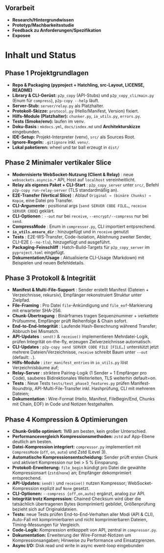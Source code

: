 ## Vorarbeit

* **Research/Hintergrundwissen**
* **Prototyp/Machbarkeitsstudie**
* **Feedback zu Anforderungen/Spezifikation**
* **Exposee**

# Inhalt und Status
## Phase 1 Projektgrundlagen 

* **Repo & Packaging (pyproject + Hatchling, src-Layout, LICENSE, README)** 
* **Library & CLI-Gerüst:** `p2p_copy` (API-Stubs) und `p2p_copy_cli/main.py` (Enum für `compress`),  `p2p-copy --help` läuft. 
* **Server-Stub:** `server/relay.py` als Platzhalter. 
* **Protokoll-Skizze:** `protocol.py` (Hello/Manifest, Version) fixiert. 
* **Hilfs-Module (Platzhalter):** `chunker.py`, `io_utils.py`, `errors.py`. 
* **Tests (Smoke/env):** laufen im venv. 
* **Doku-Basis :** `mkdocs.yml`, `docs/index.md` und **Architekturskizze** eingebunden. 
* **IDE-Setup:** Projekt-Interpreter (venv), `src/` als Sources Root. 
* **Ignore-Regeln:** `.gitignore` inkl. `venv/`. 
* **Lokal paketieren:** wheel und tar ball erzeugt in `dist/` 


## Phase 2  Minimaler vertikaler Slice

* **Modernisierte WebSocket-Nutzung (Client & Relay)** : neue `websockets.asyncio.*` API, Host auf `localhost` vereinheitlicht.
* **Relay als eigenes Paket + CLI-Start** : `p2p_copy_server` unter `src/`, Befehl `p2p-copy run-relay-server` (TLS standardmäßig an).
* **E2E-Transfer (Vertical Slice)** : Ablauf `Original → (binäre Chunks) → Kopie`, eine Datei pro Transfer.
* **CLI-Argumente** : positional args (`send SERVER CODE FILE…`, `receive SERVER CODE`) geklärt.
* **CLI-Optionen** : `--out` nur bei `receive`, `--encrypt/--compress` nur bei `send`.
* **CompressMode** : Enum in `compressor.py`, CLI importiert entpsrechend.
* **`io_utils.ensure_dir`** : hinzugefügt und in `receive` genutzt
* **Tests** : E2E-WS-Transfer, Code-Isolation, Ablehnung zweiter Sender, CLI-E2E (`--no-tls`), hinzugefügt und ausgeführt.
* **Packaging-Feinschliff** : Hatch-Build-Targets für `p2p_copy_server` im `pyproject.toml` eingefügt. 
* **Dokumentation/Usage** : Aktualisierte CLI-Usage (Markdown) mit Beispielen und neuen Befehldetails.


## Phase 3 Protokoll & Integrität

* **Manifest & Multi-File-Support** : Sender erstellt Manifest (Dateien + Verzeichnisse, rekursiv), Empfänger rekonstruiert Struktur unter Zielpfad.
* **File-Framing** : Pro Datei `file`-Ankündigung und `file_eof`-Markierung mit erwarteter SHA-256.
* **Chunk-Übertragung** : Binärframes tragen Sequenznummer + verkettete Prüfsumme, Empfänger prüft Reihenfolge & Chain sofort.
* **End-to-End-Integrität** : Laufende Hash-Berechnung während Transfer; Abbruch bei Mismatch.
* **API-Updates** : `send()` & `receive()` implementieren Mehrdatei-Logik, prüfen Integrität on-the-fly, erzeugen Zielverzeichnisse automatisch.
* **CLI-Updates** : `p2p-copy send SERVER CODE FILE [FILE…]` unterstützt jetzt mehrere Dateien/Verzeichnisse, `receive` schreibt Baum unter `--out` (default: `.`).
* **Hilfs-Module** : `iter_manifest_entries` in `io_utils.py` löst Verzeichnisbäume auf; 
* **Relay-Server** : striktere Pairing-Logik (1 Sender + 1 Empfänger pro Code), sauberes Bidirektionales Weiterleiten, TLS weiterhin default=on.
* **Tests** : Neue Tests `tests/test_phase3_features.py` prüfen Manifest-Roundtrip, API-Multi-File-Transfer inkl. Hashprüfung, CLI mit mehreren Dateien;
* **Dokumentation** : Wire-Format (Hello, Manifest, FileBegin/End, Chunks mit Chain, EOF) in Code und Notizen festgehalten.


## Phase 4 Kompression & Optimierungen

* **Chunk-Größe optimiert:** 1MB am besten, kein großer Unterschied.
* **Performancevergleich Kompressionsmethoden:** `zstd` auf App-Ebene deutlich am besten.
* **Datei-Kompression integriert:** `compressor.py` implementiert mit `CompressMode` (`off`, `on`, `auto`) und Zstd (Level 3).
* **Automatische Kompressionsentscheidung:** Sender prüft ersten Chunk und aktiviert Kompression nur bei > 5 % Einsparung.
* **Protokoll-Erweiterung:** `file_begin` kündigt pro Datei die gewählte Kompressionsart (`zstd`/`none`) an; Empfänger dekomprimiert entsprechend.
* **API-Updates:** `send()` und `receive()` nutzen Kompressor; WebSocket-Kompression explizit auf `None` gesetzt.
* **CLI-Optionen:** `--compress {off,on,auto}` ergänzt, analog zur API.
* **Integrität trotz Kompression:** Chained Checksum wird über die tatsächlich übertragenen Bytes (komprimiert) gebildet, Größenprüfung bezieht sich auf Originaldateien.
* **Tests:** neue Tests prüfen End-to-End-Verhalten aller Modi (API & CLI), Auto-Fall mit komprimierbaren und nicht komprimierbaren Dateien, Timing-Messungen für Vergleich.
* **Code-Logik:** Kompression entkoppelt von API, zentral in `compressor.py`.
* **Dokumentation:** Erweiterung der Wire-Format-Notizen um Kompressionsangaben; Hinweise zu Performance und Einsatzgrenzen.  
* **Async I/O:** Disk read und write in async event-loop eingebunden